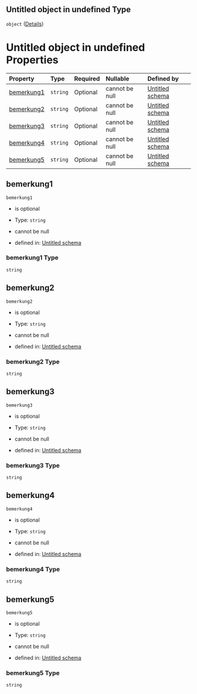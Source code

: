 ## Untitled object in undefined Type

`object` ([Details](reklamationsgrundbemerkung.md))

# Untitled object in undefined Properties

| Property                  | Type     | Required | Nullable       | Defined by                                                                                                                                                                                                             |
| :------------------------ | :------- | :------- | :------------- | :--------------------------------------------------------------------------------------------------------------------------------------------------------------------------------------------------------------------- |
| [bemerkung1](#bemerkung1) | `string` | Optional | cannot be null | [Untitled schema](reklamationsgrundbemerkung-properties-bemerkung1.md "https://raw.githubusercontent.com/conuti-gmbh/bo4e-schema/master/schemas/v1/com/ReklamationsgrundBemerkung.schema.json#/properties/bemerkung1") |
| [bemerkung2](#bemerkung2) | `string` | Optional | cannot be null | [Untitled schema](reklamationsgrundbemerkung-properties-bemerkung2.md "https://raw.githubusercontent.com/conuti-gmbh/bo4e-schema/master/schemas/v1/com/ReklamationsgrundBemerkung.schema.json#/properties/bemerkung2") |
| [bemerkung3](#bemerkung3) | `string` | Optional | cannot be null | [Untitled schema](reklamationsgrundbemerkung-properties-bemerkung3.md "https://raw.githubusercontent.com/conuti-gmbh/bo4e-schema/master/schemas/v1/com/ReklamationsgrundBemerkung.schema.json#/properties/bemerkung3") |
| [bemerkung4](#bemerkung4) | `string` | Optional | cannot be null | [Untitled schema](reklamationsgrundbemerkung-properties-bemerkung4.md "https://raw.githubusercontent.com/conuti-gmbh/bo4e-schema/master/schemas/v1/com/ReklamationsgrundBemerkung.schema.json#/properties/bemerkung4") |
| [bemerkung5](#bemerkung5) | `string` | Optional | cannot be null | [Untitled schema](reklamationsgrundbemerkung-properties-bemerkung5.md "https://raw.githubusercontent.com/conuti-gmbh/bo4e-schema/master/schemas/v1/com/ReklamationsgrundBemerkung.schema.json#/properties/bemerkung5") |

## bemerkung1



`bemerkung1`

*   is optional

*   Type: `string`

*   cannot be null

*   defined in: [Untitled schema](reklamationsgrundbemerkung-properties-bemerkung1.md "https://raw.githubusercontent.com/conuti-gmbh/bo4e-schema/master/schemas/v1/com/ReklamationsgrundBemerkung.schema.json#/properties/bemerkung1")

### bemerkung1 Type

`string`

## bemerkung2



`bemerkung2`

*   is optional

*   Type: `string`

*   cannot be null

*   defined in: [Untitled schema](reklamationsgrundbemerkung-properties-bemerkung2.md "https://raw.githubusercontent.com/conuti-gmbh/bo4e-schema/master/schemas/v1/com/ReklamationsgrundBemerkung.schema.json#/properties/bemerkung2")

### bemerkung2 Type

`string`

## bemerkung3



`bemerkung3`

*   is optional

*   Type: `string`

*   cannot be null

*   defined in: [Untitled schema](reklamationsgrundbemerkung-properties-bemerkung3.md "https://raw.githubusercontent.com/conuti-gmbh/bo4e-schema/master/schemas/v1/com/ReklamationsgrundBemerkung.schema.json#/properties/bemerkung3")

### bemerkung3 Type

`string`

## bemerkung4



`bemerkung4`

*   is optional

*   Type: `string`

*   cannot be null

*   defined in: [Untitled schema](reklamationsgrundbemerkung-properties-bemerkung4.md "https://raw.githubusercontent.com/conuti-gmbh/bo4e-schema/master/schemas/v1/com/ReklamationsgrundBemerkung.schema.json#/properties/bemerkung4")

### bemerkung4 Type

`string`

## bemerkung5



`bemerkung5`

*   is optional

*   Type: `string`

*   cannot be null

*   defined in: [Untitled schema](reklamationsgrundbemerkung-properties-bemerkung5.md "https://raw.githubusercontent.com/conuti-gmbh/bo4e-schema/master/schemas/v1/com/ReklamationsgrundBemerkung.schema.json#/properties/bemerkung5")

### bemerkung5 Type

`string`

